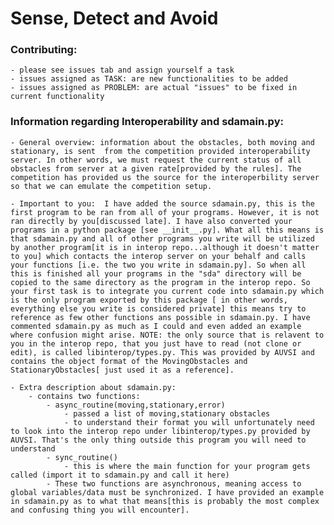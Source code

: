 # Sense, Detect and Avoid

### Contributing:
	- please see issues tab and assign yourself a task
	- issues assigned as TASK: are new functionalities to be added
	- issues assigned as PROBLEM: are actual "issues" to be fixed in current functionality

### Information regarding Interoperability and sdamain.py:
	- General overview: information about the obstacles, both moving and stationary, is sent  from the competition provided interoperability server. In other words, we must request the current status of all obstacles from server at a given rate[provided by the rules]. The competition has provided us the source for the interoperbility server so that we can emulate the competition setup.

	- Important to you:  I have added the source sdamain.py, this is the first program to be ran from all of your programs. However, it is not ran directly by you[discussed late]. I have also converted your programs in a python package [see __init__.py]. What all this means is that sdamain.py and all of other programs you write will be utilized by another program[it is in interop repo...although it doesn't matter to you] which contacts the interop server on your behalf and calls your functions [i.e. the two you write in sdamain.py]. So when all this is finished all your programs in the "sda" directory will be copied to the same directory as the program in the interop repo. So your first task is to integrate you current code into sdamain.py which is the only program exported by this package [ in other words, everything else you write is considered private] this means try to reference as few other functions ans possible in sdamain.py. I have commented sdamain.py as much as I could and even added an example where confusion might arise. NOTE: the only source that is relavent to you in the interop repo, that you just have to read (not clone or edit), is called libinterop/types.py. This was provided by AUVSI and contains the object format of the MovingObstacles and StationaryObstacles[ just used it as a reference].

	- Extra description about sdamain.py:
		- contains two functions:
			- async_routine(moving,stationary,error)
				- passed a list of moving,stationary obstacles
				- to understand their format you will unfortunately need to look into the interop repo under libinterop/types.py provided by AUVSI. That's the only thing outside this program you will need to understand
			- sync_routine()
				- this is where the main function for your program gets called (import it to sdamain.py and call it here)
			- These two functions are asynchronous, meaning access to global variables/data must be synchronized. I have provided an example in sdamain.py as to what that means[this is probably the most complex and confusing thing you will encounter].

